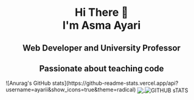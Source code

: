 <h1 align="center">
Hi There 👋 <br> 
I'm Asma Ayari</h1> 
<h2 align="center">Web Developer and University Professor 
</h2>
<h2 align="center">Passionate about teaching code</h2>
![Anurag's GitHub stats](https://github-readme-stats.vercel.app/api?username=ayarii&show_icons=true&theme=radical)

<a href="https://github.com/anuraghazra/convoychat">
  <img align="center" src="https://github-readme-stats.vercel.app/api/pin/?username=ayarii&repo=convoychat" />
</a>

<img title="GITHUB sTATS" align="center"  src="https://github-readme-stats.vercel.app/api?username=ayarii&hide=issues&count_private=true&icon_color=871486&title_color=000000&bg_color=ffffff&show_icons=true)"/>

